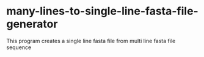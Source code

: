 # many-lines-to-single-line-fasta-file-generator
This program creates a single line fasta file from multi line fasta file sequence
